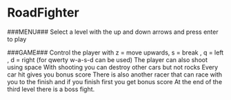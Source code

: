# RoadFighter

###MENU###
Select a level with the up and down arrows and press enter to play 

###GAME###
Control the player with z = move upwards, s = break , q = left , d = right
(for qwerty w-a-s-d can be used) 
The player can also shoot using space
With shooting you can destroy other cars but not rocks
Every car hit gives you bonus score
There is also another racer that can race with you to the finish and if you finish first you get bonus score
At the end of the third level there is a boss fight.
